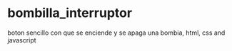 # bombilla_interruptor
boton sencillo con que se enciende y se apaga una bombia, html, css and javascript
